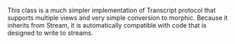 This class is a much simpler implementation of Transcript protocol that supports multiple views and very simple conversion to morphic.  Because it inherits from Stream, it is automatically compatible with code that is designed to write to streams.